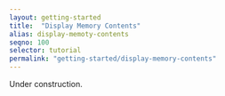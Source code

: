 ```yaml
---
layout: getting-started
title:  "Display Memory Contents"
alias: display-memoty-contents
seqno: 100
selector: tutorial
permalink: "getting-started/display-memory-contents"
---
```


Under construction.
